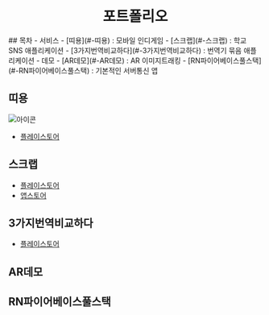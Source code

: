 <h1 align="center">
    포트폴리오
</h1>
## 목차
- 서비스
    - [띠용](#-띠용) : 모바일 인디게임
    - [스크랩](#-스크랩) : 학교 SNS 애플리케이션
    - [3가지번역비교하다](#-3가지번역비교하다) : 번역기 묶음 애플리케이션
- 데모
    - [AR데모](#-AR데모) : AR 이미지트래킹
    - [RN파이어베이스풀스택](#-RN파이어베이스풀스택) : 기본적인 서버통신 앱

## 띠용
<img src="https://lh3.googleusercontent.com/PBcDKZTqgz86VjT6FRzN_gBc_VIYDDDlVkTgxlc_tcUuIoT2MY-GxG2tDpy3n-VfZMGk=s180-rw" alt="아이콘" />

- [플레이스토어](https://play.google.com/store/apps/details?id=com.Korean.Thinker)


## 스크랩
- [플레이스토어](https://play.google.com/store/apps/details?id=com.schoolapp.schoolappuser)
- [앱스토어](https://apps.apple.com/kr/app/%EC%8A%A4%ED%81%AC%EB%9E%A9-%EB%B3%B4%EC%A0%95/id1478149413)

## 3가지번역비교하다
- [플레이스토어](https://play.google.com/store/apps/details?id=com.koreanthinker.translators)

## AR데모

## RN파이어베이스풀스택